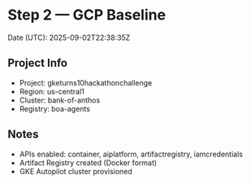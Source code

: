 # Step 2 — GCP Baseline

Date (UTC): 2025-09-02T22:38:35Z

## Project Info
- Project: gketurns10hackathonchallenge
- Region:  us-central1
- Cluster: bank-of-anthos
- Registry: boa-agents

## Notes
- APIs enabled: container, aiplatform, artifactregistry, iamcredentials
- Artifact Registry created (Docker format)
- GKE Autopilot cluster provisioned
